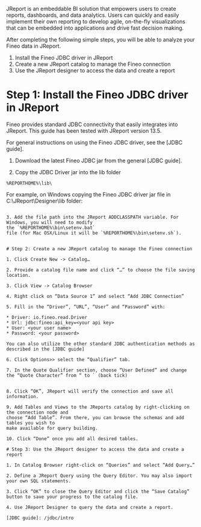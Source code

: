 JReport is an embeddable BI solution that empowers users to create reports, dashboards, and data 
analytics. Users can quickly and easily implement their own reporting to develop agile, 
on-the-fly visualizations that can be embedded into applications and drive fast decision making.

After completing the following simple steps, you will be able to analyze your Fineo data in JReport.

1. Install the Fineo JDBC driver in JReport
2. Create a new JReport catalog to manage the Fineo connection
3. Use the JReport designer to access the data and create a report

# Step 1: Install the Fineo JDBC driver in JReport

Fineo provides standard JDBC connectivity that easily integrates into JReport. This guide has been
tested with JReport version 13.5.

For general instructions on using the Fineo JDBC driver, see the [JDBC guide].

1. Download the latest Fineo JDBC jar from the general [JDBC guide].

2. Copy the JDBC Driver jar into the lib folder

```%REPORTHOME%\lib\```

For example, on Windows copying the Fineo JDBC driver jar file in C:\JReport\Designer\lib folder:

```C:\JReport\Designer\lib\fineo-jdbc-1.1.2-SNAPSHOT-all.jar

3. Add the file path into the JReport ADDCLASSPATH variable. For Windows, you will need to modify 
the `%REPORTHOME%\bin\setenv.bat`
file (for Mac OSX/Linux it will be `%REPORTHOME%\bin\setenv.sh`). 


# Step 2: Create a new JReport catalog to manage the Fineo connection

1. Click Create New -> Catalog…

2. Provide a catalog file name and click “…” to choose the file saving location.

3. Click View -> Catalog Browser

4. Right click on “Data Source 1” and select “Add JDBC Connection”

5. Fill in the “Driver”, “URL”, “User” and “Password” with:

* Driver: io.fineo.read.Driver
* Url: jdbc:fineo:api_key=<your api key>
* User: <your user name>
* Password: <your password>

You can also utilize the other standard JDBC authentication methods as described in the [JDBC guide]

6. Click Options>> select the “Qualifier” tab.
   
7. In the Quote Qualifier section, choose “User Defined” and change the “Quote Character” from “ to ` (back tick)


8. Click “OK”, JReport will verify the connection and save all information.

9. Add Tables and Views to the JReports catalog by right-clicking on the connection node and 
choose “Add Table”. From there, you can browse the schemas and add tables you wish to 
make available for query building. 

10. Click “Done” once you add all desired tables.

# Step 3: Use the JReport designer to access the data and create a report

1. In Catalog Browser right-click on “Queries” and select “Add Query…”

2. Define a JReport Query using the Query Editor. You may also import your own SQL statements.

3. Click “OK” to close the Query Editor and click the “Save Catalog” button to save your progress to the catalog file.

4. Use JReport Designer to query the data and create a report.

[JDBC guide]: /jdbc/intro
